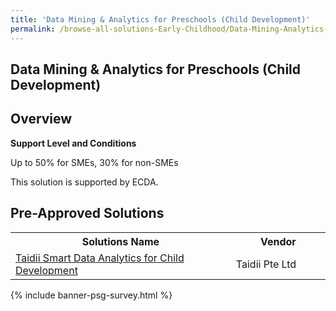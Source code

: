 ```yaml
---
title: 'Data Mining & Analytics for Preschools (Child Development)'
permalink: /browse-all-solutions-Early-Childhood/Data-Mining-Analytics-for-Preschools--Child-Development-
---
```


## Data Mining & Analytics for Preschools (Child Development)
## Overview

**Support Level and Conditions**

Up to 50% for SMEs, 30% for non-SMEs

This solution is supported by ECDA.

## Pre-Approved Solutions

<table>
<tr>
<th style='width: auto;'><b>Solutions Name</b></th>
<th style='width: 30%;'><b>Vendor</b></th>
</tr>
<tr>
<td><a href='/productivity-solutions-grant/solutionrepo/solution1813' target='_blank'>Taidii Smart Data Analytics for Child Development</a><br></td>
<td>Taidii Pte Ltd</td>
</tr>
</table>

{% include banner-psg-survey.html %}
